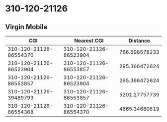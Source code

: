 # 310-120-21126
## Virgin Mobile


| CGI | Nearest CGI | Distance |
|-----|-------------|----------|
| 310-120-21126-86554370 | 310-120-21126-86523904 | 766.598578233 |
| 310-120-21126-86523904 | 310-120-21126-86553857 | 295.366472624 |
| 310-120-21126-86553857 | 310-120-21126-86523904 | 295.366472624 |
| 310-120-21126-39489793 | 310-120-21126-86553857 | 5201.27757739 |
| 310-120-21126-86554368 | 310-120-21126-86554370 | 4665.34680519 |
